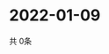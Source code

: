 # 2022-01-09
  共 0条

  <!-- BEGIN -->
  <!-- 最后更新时间Sun Jan 09 2022 01:59:39 GMT+0000 (Coordinated Universal Time) -->
  
  <!-- END -->
  
  